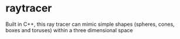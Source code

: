 # raytracer
Built in C++, this ray tracer can mimic simple shapes (spheres, cones, boxes and toruses) within a three dimensional space 
